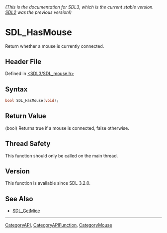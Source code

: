 ###### (This is the documentation for SDL3, which is the current stable version. [SDL2](https://wiki.libsdl.org/SDL2/) was the previous version!)
# SDL_HasMouse

Return whether a mouse is currently connected.

## Header File

Defined in [<SDL3/SDL_mouse.h>](https://github.com/libsdl-org/SDL/blob/main/include/SDL3/SDL_mouse.h)

## Syntax

```c
bool SDL_HasMouse(void);
```

## Return Value

(bool) Returns true if a mouse is connected, false otherwise.

## Thread Safety

This function should only be called on the main thread.

## Version

This function is available since SDL 3.2.0.

## See Also

- [SDL_GetMice](SDL_GetMice)

----
[CategoryAPI](CategoryAPI), [CategoryAPIFunction](CategoryAPIFunction), [CategoryMouse](CategoryMouse)

